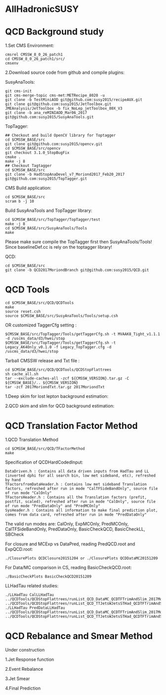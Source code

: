 # AllHadronicSUSY
# QCD Background study

1.Set CMS Environment:

```
cmsrel CMSSW_8_0_26_patch1
cd CMSSW_8_0_26_patch1/src/
cmsenv
```
2.Download source code from github and compile plugins:

SusyAnaTools:
```
git cms-init
git cms-merge-topic cms-met:METRecipe_8020 -u
git clone -b TestMiniAOD git@github.com:susy2015/recipeAUX.git
git clone git@github.com:susy2015/JetToolbox.git JMEAnalysis/JetToolbox -b fix_NoLep_jetToolbox_80X_V3
git clone -b ana_reMINIAOD_Mar06_2017 git@github.com:susy2015/SusyAnaTools.git
```

TopTagger:
```
## Checkout and build OpenCV library for Toptagger
cd $CMSSW_BASE/src
git clone git@github.com:susy2015/opencv.git
cd $CMSSW_BASE/src/opencv
git checkout 3.1.0_StopBugFix
cmake .
make -j 8
## Checkout Tagtagger
cd $CMSSW_BASE/src
git clone -b HadStopAnaDevel_v7_Moriond2017_Feb20_2017 git@github.com:susy2015/TopTagger.git
```

CMS Build application:
```
cd $CMSSW_BASE/src
scram b -j 10
```

Build SusyAnaTools and TopTagger library:
```
cd $CMSSW_BASE/src/TopTagger/TopTagger/test
make -j 8
cd $CMSSW_BASE/src/SusyAnaTools/Tools
make
```
Please make sure compile the TopTagger first then SusyAnaTools/Tools! Since baselineDef.cc is rely on the toptagger library!

QCD:
```
cd $CMSSW_BASE/src
git clone -b QCD2017MoriondBranch git@github.com:susy2015/QCD.git
```
# QCD Tools

```
cd $CMSSW_BASE/src/QCD/QCDTools
make
source reset.csh
source $CMSSW_BASE/src/SusyAnaTools/Tools/setup.csh
```
OR customized TaggerCfg setting : 
```
$CMSSW_BASE/src/TopTagger/Tools/getTaggerCfg.sh -t MVAAK8_Tight_v1.1.1 -d /uscms_data/d3/hwei/stop
$CMSSW_BASE/src/TopTagger/Tools/getTaggerCfg.sh -t Legacy_AK4Only_v0.1.0 -f Legacy_TopTagger.cfg -d /uscms_data/d3/hwei/stop
```

Tarball CMSSW release and Txt file : 
```
cd $CMSSW_BASE/src/QCD/QCDTools/QCDStopFlattrees
sh cache_all.sh
tar --exclude-caches-all -zcf ${CMSSW_VERSION}.tar.gz -C ${CMSSW_BASE}/.. ${CMSSW_VERSION}
tar -zcf 2017MoriondTxt.tar.gz 2017MoriondTxt
```

1.Deep skim for lost lepton background estimation:

2.QCD skim and slim for QCD background estimation:

# QCD Translation Factor Method

1.QCD Translation Method
```
cd $CMSSW_BASE/src/QCD/TFactorMethod
make
```
Specification of QCDHardCodedInput:

```
DataDriven.h : Contains all data driven inputs from HadTau and LL (inverted dphi for all search bin, low met sideband, etc), refreshed by hand
TFactorsfromDataHeader.h : Contains low met sideband Translation factors, refreshed after run in mode "CalTFSideBandOnly", source file of run mode "CalOnly"
TFactorsHeader.h : Contains all the Translation factors (prefit, postfit, scaled), refreshed after run in mode "CalOnly", source file of run mode "PredDataOnly" and "PredMCOnly"
SysHeader.h : Contains all information to make final prediction plot, comes from data card, refreshed after run in mode "PredDataOnly"
```
The valid run modes are: CalOnly, ExpMCOnly, PredMCOnly, CalTFSideBandOnly, PredDataOnly, BasicCheckQCD, BasicCheckLL, SBCheck

For closure and MCExp vs DataPred, reading PredQCD.root and ExpQCD.root:
```
./ClosurePlots QCDClosure20151204 or ./ClosurePlots QCDDataMC20151209
```
For Data/MC comparison in CS, reading BasicCheckQCD.root:
```
./BasicCheckPlots BasicCheckQCD20151209
```
LLHadTau related studies:
```
./LLHadTau CalLLHadTau ../QCDTools/QCDStopFlattrees/runList_QCD_DataMC_QCDTFTrimAndSlim_2017Moriondv12.txt ../QCDTools/QCDStopFlattrees/runList_QCD_TTJetsWJetsSTHad_QCDTFTrimAndSlim_2017Moriondv12.txt
./LLHadTau PredDataLLHadTau ../QCDTools/QCDStopFlattrees/runList_QCD_DataMC_QCDTFTrimAndSlim_2017Moriondv12.txt ../QCDTools/QCDStopFlattrees/runList_QCD_TTJetsWJetsSTHad_QCDTFTrimAndSlim_2017Moriondv12.txt
```

# QCD Rebalance and Smear Method

Under construction

1.Jet Response function

2.Event Rebalance

3.Jet Smear

4.Final Prediction
